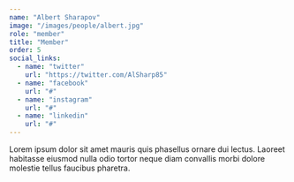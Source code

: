 ```yaml
---
name: "Albert Sharapov"
image: "/images/people/albert.jpg"
role: "member"
title: "Member"
order: 5
social_links:
  - name: "twitter"
    url: "https://twitter.com/AlSharp85"
  - name: "facebook"
    url: "#"
  - name: "instagram"
    url: "#"
  - name: "linkedin"
    url: "#"
---
```

Lorem ipsum dolor sit amet mauris quis phasellus ornare dui lectus. Laoreet habitasse eiusmod nulla odio tortor neque diam convallis morbi dolore molestie tellus faucibus pharetra.
